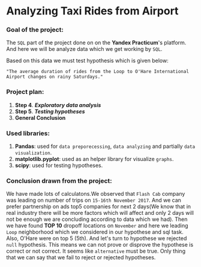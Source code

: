 # Analyzing Taxi Rides from Airport

### Goal of the project:
The `SQL` part of the project done on on the **Yandex Practicum**'s platform. And here we will be analyze data which we get working by `SQL`.  

Based on this data we must test hypothesis which is given below:

`"The average duration of rides from the Loop to O'Hare International Airport changes on rainy Saturdays."`

### Project plan:
1. **Step 4**. ***Exploratory data analysis***
2. **Step 5**. ***Testing hypotheses***
3. **General Conclusion**

### Used libraries:
1. **Pandas**: used for `data preporecessing`, `data analyzing` and partially `data visualization`.
2. **matplotlib.pyplot**: used as an helper library for visualize `graphs`.
3. **scipy**: used for testing hypotheses.


### Conclusion drawn from the project:
We have made lots of calculatons.We observed that `Flash Cab` company was leading on number of trips on `15-16th November 2017`. And we can prefer partnership on ads top5 companies for next 2 days(We know that in real industry there will be more factors which will affect and only 2 days will not be enough we are concluding according to data which we had). Then we have found **TOP 10** dropoff locations on `November` and here we leading `Loop` neighborhood which we considered in our hypothese and sql task. Also, O'Hare were on top 5 (5th). And let's turn to hypothese we rejected  `null` hypothesis. This means we can not prove or disprove the hypothese is correct or not correct. It seems like `alternative` must be true. Only thing that we can say that we fail to reject or rejected hypotheses.
